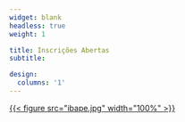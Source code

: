 ```yaml
---
widget: blank
headless: true
weight: 1

title: Inscrições Abertas
subtitle:

design:
  columns: '1'
---
```


[{{< figure src="ibape.jpg" width="100%" >}}](/turma/ibape-pr)
